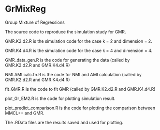 # GrMixReg
Group Mixture of Regressions

The source code to reproduce the simulation study for GMR.

GMR.K2.d2.R is the simulation code for the case k = 2 and dimension = 2.

GMR.K4.d4.R is the simulation code for the case k = 4 and dimension = 4.

GMR_data_gen.R is the code for generating the data (called by GMR.K2.d2.R and GMR.K4.d4.R)

NMI.AMI.calc.fn.R is the code for NMI and AMI calculation (called by GMR.K2.d2.R and GMR.K4.d4.R)

fit_GMR.R is the code to fit GMR (called by GMR.K2.d2.R and GMR.K4.d4.R)

plot_Gr_EM2.R is the code for plotting simulation result.

plot_predict_comparison.R is the code for plotting the comparison between MMCL++ and GMR.

The .RData files are the results saved and used for plotting.
